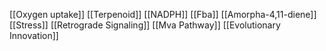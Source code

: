 [[Oxygen uptake]]
[[Terpenoid]]
[[NADPH]]
[[Fba]]
[[Amorpha-4,11-diene]]
[[Stress]]
[[Retrograde Signaling]]
[[Mva Pathway]]
[[Evolutionary Innovation]]
